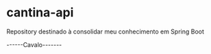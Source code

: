 # cantina-api
Repository destinado à consolidar meu conhecimento em Spring Boot

------Cavalo-------